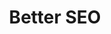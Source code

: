 ---
layout: extension
title: Better SEO
description: "Adwords Conversion Tracking allow adding Conversion tracking code to Magento store in few clicks"
meta-title: "Magento Adwords Conversion Tracking Extension"
meta-description: "Adwords Conversion Tracking allow adding Conversion tracking code to Magento store in few clicks"
meta-keywords: ""
image: "/assets/img/extensions/adwords-conversion-tracking.png"
version: 1.0.0
user-version: no
categories: magento marketing
permalink: "/magento-adwords-conversion-tracking/"
publish: false

sort_order: 99
screenshots:
  - /assets/img/extensions-images/adwords-conversion-tracking/add-conversion.png
  - /assets/img/extensions-images/adwords-conversion-tracking/Conversion_actions.png
  - /assets/img/extensions-images/adwords-conversion-tracking/funnel-visualization.png
  - /assets/img/extensions-images/adwords-conversion-tracking/setup.png
  - /assets/img/extensions-images/adwords-conversion-tracking/Tag_for_Conversion.png

demo: 
download: https://www.magentocommerce.com/magento-connect/adwords-conversion-tracking.html
price: 0
rating: 88
review_count: 1

---